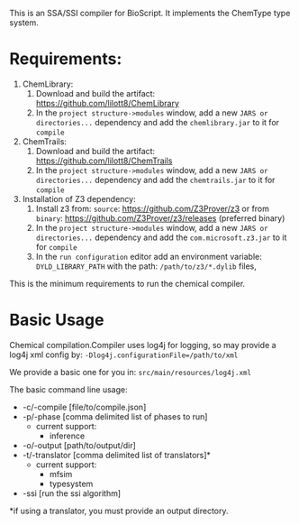 This is an SSA/SSI compiler for BioScript.  It implements the ChemType type system.

# Requirements:
 
 1. ChemLibrary: 
    1. Download and build the artifact: https://github.com/lilott8/ChemLibrary
    2. In the `project structure->modules` window, add a new `JARS or directories...` dependency and add the `chemlibrary.jar` to it for `compile`
 2. ChemTrails:
    1. Download and build the artifact: https://github.com/lilott8/ChemTrails
    2. In the `project structure->modules` window, add a new `JARS or directories...` dependency and add the `chemtrails.jar` to it for `compile`
 3. Installation of Z3 dependency:
    1. Install z3 from: `source`: https://github.com/Z3Prover/z3 or from `binary`: https://github.com/Z3Prover/z3/releases (preferred binary)
    2. In the `project structure->modules` window, add a new `JARS or directories...` dependency and add the `com.microsoft.z3.jar` to it for `compile`
    3. In the `run configuration` editor add an environment variable: `DYLD_LIBRARY_PATH` with the path: `/path/to/z3/*.dylib` files,
 
This is the minimum requirements to run the chemical compiler.
 
# Basic Usage

Chemical compilation.Compiler uses log4j for logging, so may provide a log4j xml config by: `-Dlog4j.configurationFile=/path/to/xml` 

We provide a basic one for you in: `src/main/resources/log4j.xml`

The basic command line usage:

 - -c/-compile [file/to/compile.json]
 - -p/-phase [comma delimited list of phases to run]
   - current support:
     - inference
 - -o/-output [path/to/output/dir]
 - -t/-translator [comma delimited list of translators]*
    - current support:
      - mfsim
      - typesystem
 - -ssi [run the ssi algorithm]
 
*if using a translator, you must provide an output directory.

 